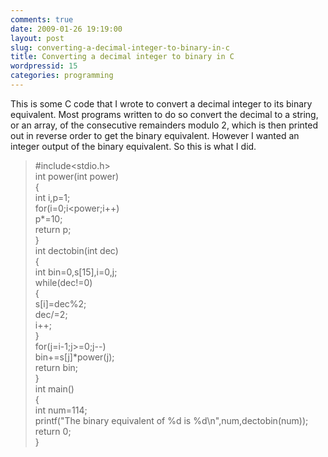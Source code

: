 ```yaml
---
comments: true
date: 2009-01-26 19:19:00
layout: post
slug: converting-a-decimal-integer-to-binary-in-c
title: Converting a decimal integer to binary in C
wordpressid: 15
categories: programming
---
```


This is some C code that I wrote to convert a decimal integer to its binary equivalent. Most programs written to do so convert the decimal to a string, or an array, of the consecutive remainders modulo 2, which is then printed out in reverse order to get the binary equivalent. However I wanted an integer output of the binary equivalent. So this is what I did.  
  


> #include<stdio.h>  
int power(int power)  
{  
 int i,p=1;  
 for(i=0;i<power;i++)  
   p*=10;  
 return p;  
}  
int dectobin(int dec)  
{  
 int bin=0,s[15],i=0,j;  
 while(dec!=0)  
   {  
     s[i]=dec%2;  
     dec/=2;  
     i++;  
   }  
 for(j=i-1;j>=0;j--)  
   bin+=s[j]*power(j);  
 return bin;  
}  
int main()  
{  
 int num=114;  
 printf("The binary equivalent of %d is %d\n",num,dectobin(num));  
 return 0;  
}
